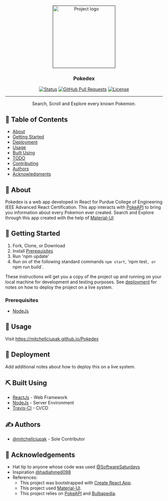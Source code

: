 <p align="center">
  <a href="" rel="noopener">
 <img width=200px height=200px src="https://github.com/mitchellciupak/Pokedex/blob/main/public/favicon.ico" alt="Project logo"></a>
</p>

<h3 align="center">Pokedex</h3>

<div align="center">

  [![Status](https://img.shields.io/badge/status-active-success.svg)]() 
  [![GitHub Pull Requests](https://img.shields.io/github/issues-pr/kylelobo/The-Documentation-Compendium.svg)](https://github.com/mitchellciupak/Pokedex/pulls)
  [![License](https://img.shields.io/badge/license-MIT-blue.svg)](/LICENSE)

</div>

---

<p align="center"> Search, Scroll and Explore every known Pokemon.
    <br> 
</p>

## 📝 Table of Contents
- [About](#about)
- [Getting Started](#getting_started)
- [Deployment](#deployment)
- [Usage](#usage)
- [Built Using](#built_using)
- [TODO](https://github.com/mitchellciupak/Pokedex/issues)
- [Contributing](../CONTRIBUTING.md)
- [Authors](#authors)
- [Acknowledgments](#acknowledgement)

## 🧐 About <a name = "about"></a>
Pokedex is a web app developed in React for Purdue College of Engineering IEEE Advanced React Certification. This app interacts with [PokeAPI](https://pokeapi.co/docs/v2) to bring you information about every Pokemon ever created. Search and Explore through this app created with the help of [Material-UI](https://material-ui.com/)

## 🏁 Getting Started <a name = "getting_started"></a>
1. Fork, Clone, or Download
2. Install [Prerequisites](#prereqs)
3. Run 'npm update'
4. Run on of the following standard commands `npm start`, 'npm test`, or `npm run build`.

These instructions will get you a copy of the project up and running on your local machine for development and testing purposes. See [deployment](#deployment) for notes on how to deploy the project on a live system.

### Prerequisites <a name = ""></a>
- [NodeJs](https://nodejs.org/en/)

## 🎈 Usage <a name="usage"></a>
Visit https://mitchellciupak.github.io/Pokedex 

## 🚀 Deployment <a name = "deployment"></a>
Add additional notes about how to deploy this on a live system.

## ⛏️ Built Using <a name = "built_using"></a>
- [ReactJs](https://reactjs.org/) - Web Framework
- [NodeJs](https://nodejs.org/en/) - Server Environment
- [Travis-CI](https://travis-ci.com/) - CI/CD

## ✍️ Authors <a name = "authors"></a>
- [@mitchellciupak](https://github.com/mitchellciupak) - Sole Contributor 

## 🎉 Acknowledgements <a name = "acknowledgement"></a>
- Hat tip to anyone whose code was used 
 [@SoftwareSaturdays](https://github.com/SoftwareSaturdays/2020-Fall-WebDev)
- Inspiration
 [@hadiahmed098](https://github.com/hadiahmed098)
- References:
  - This project was bootstrapped with [Create React App](https://github.com/facebook/create-react-app).
  - This project used [Material-UI](https://material-ui.com/).
  - This project relies on [PokeAPI](https://pokeapi.co/) and [Bulbapedia](bulbapedia.bulbagarden.net).

